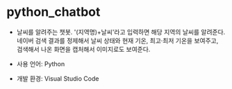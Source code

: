 # python_chatbot

- 날씨를 알려주는 챗봇. '(지역명)+날씨'라고 입력하면 해당 지역의 날씨를 알려준다. 네이버 검색 결과를 정제해서 날씨 상태와 현재 기온, 최고·최저 기온을 보여주고, 검색해서 나온 화면을 캡처해서 이미지로도 보여준다.

- 사용 언어: Python
- 개발 환경: Visual Studio Code 
